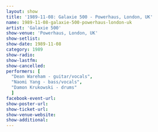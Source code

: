 ```yaml
---
layout: show
title: '1989-11-08: Galaxie 500 - Powerhaus, London, UK'
name: 1989-11-08-galaxie-500-powerhaus-london-uk
artist: 'Galaxie 500'
show-venue: 'Powerhaus, London, UK'
show-setlist: 
show-date: 1989-11-08
category: 1989
show-radio: 
show-lastfm: 
show-cancelled: 
performers: [
  "Dean Wareham - guitar/vocals",
  "Naomi Yang - bass/vocals",
  "Damon Krukowski - drums"
  ]
facebook-event-url: 
show-poster-url: 
show-ticket-url: 
show-venue-website: 
show-additional: 
---
```


